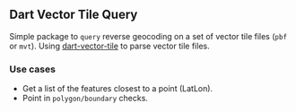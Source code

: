 ## Dart Vector Tile Query
Simple package to `query` reverse geocoding on a set of vector tile files (`pbf` or `mvt`). Using [dart-vector-tile](https://github.com/saigontek/dart-vector-tile) to parse vector tile files.

### Use cases
- Get a list of the features closest to a point (LatLon).
- Point in `polygon/boundary` checks.

### 

